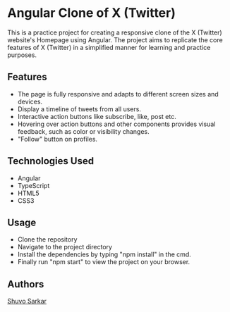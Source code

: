 # Angular Clone of X (Twitter)

This is a practice project for creating a responsive clone of the X (Twitter) website's Homepage using Angular. The project aims to replicate the core features of X (Twitter) in a simplified manner for learning and practice purposes.


## Features

- The page is fully responsive and adapts to different screen sizes and devices.
- Display a timeline of tweets from all users.
- Interactive action buttons like subscribe, like, post etc.
- Hovering over action buttons and other components provides visual feedback, such as color or visibility changes.
- "Follow" button on profiles.


## Technologies Used

- Angular
- TypeScript
- HTML5
- CSS3


## Usage

- Clone the repository
- Navigate to the project directory
- Install the dependencies by typing "npm install" in the cmd.
- Finally run "npm start" to view the project on your browser.


## Authors

[Shuvo Sarkar](https://www.linkedin.com/in/shuvosarkarofficial)

